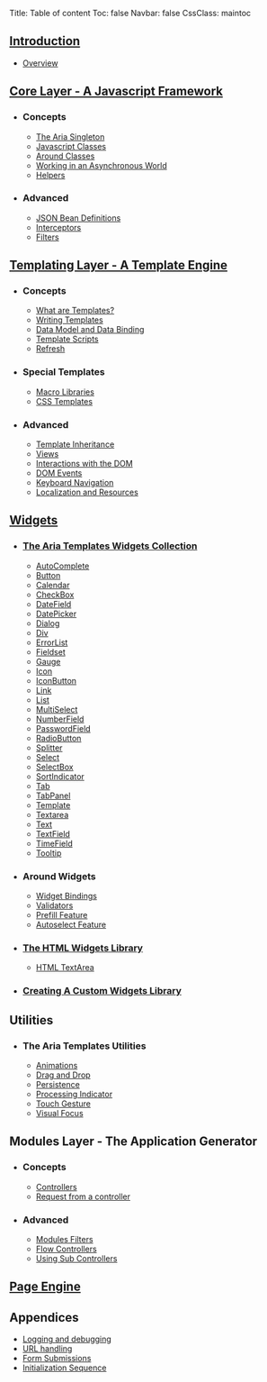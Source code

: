 Title: Table of content
Toc: false
Navbar: false
CssClass: maintoc

## [Introduction](introduction)

- [Overview](overview)

## [Core Layer - A Javascript Framework](core_layer_a_javascript_framework)
- ### Concepts
    - [The Aria Singleton](the_aria_singleton)
    - [Javascript Classes](javascript_classes)
    - [Around Classes](around_classes)
    - [Working in an Asynchronous World](working_in_an_asynchronous_world)
    - [Helpers](helpers)
- ### Advanced
    - [JSON Bean Definitions](json_bean_definitions)
    - [Interceptors](interceptors)
    - [Filters](filters)

## [Templating Layer - A Template Engine](templating_layer_a_template_engine)
- ### Concepts
    - [What are Templates?](what_are_templates)
    - [Writing Templates](writing_templates)
    - [Data Model and Data Binding](data_model_and_data_binding)
    - [Template Scripts](template_scripts)
    - [Refresh](refresh)
- ### Special Templates
    - [Macro Libraries](macro_libraries)
    - [CSS Templates](css_templates)
- ### Advanced
    - [Template Inheritance](template_inheritance)
    - [Views](views)
    - [Interactions with the DOM](interactions_with_the_dom)
    - [DOM Events](dom_events)
    - [Keyboard Navigation](keyboard_navigation)
    - [Localization and Resources](localization_and_resources)

## [Widgets](widgets)
- ### [The Aria Templates Widgets Collection](the_aria_templates_widgets_collection)
    - [AutoComplete](autocomplete)
    - [Button](button)
    - [Calendar](calendar)
    - [CheckBox](checkbox)
    - [DateField](datefield)
    - [DatePicker](datepicker)
    - [Dialog](dialog)
    - [Div](div)
    - [ErrorList](errorlist)
    - [Fieldset](fieldset)
    - [Gauge](gauge)
    - [Icon](icon)
    - [IconButton](iconbutton)
    - [Link](link)
    - [List](list)
    - [MultiSelect](multiselect)
    - [NumberField](numberfield)
    - [PasswordField](passwordfield)
    - [RadioButton](radiobutton)
    - [Splitter](splitter)
    - [Select](select)
    - [SelectBox](selectbox)
    - [SortIndicator](sortindicator)
    - [Tab](tab)
    - [TabPanel](tabpanel)
    - [Template](template)
    - [Textarea](textarea)
    - [Text](text)
    - [TextField](textfield)
    - [TimeField](timefield)
    - [Tooltip](tooltip)
- ### Around Widgets
    - [Widget Bindings](widget_bindings)
    - [Validators](validators)
    - [Prefill Feature](prefill_feature)
    - [Autoselect Feature](autoselect_feature)
- ### [The HTML Widgets Library](the_html_widgets_library)
    - [HTML TextArea](html_textarea)
- ### [Creating A Custom Widgets Library](creating_a_custom_widgets_library)

## Utilities
- ### The Aria Templates Utilities
    - [Animations](animations)
    - [Drag and Drop](dragdrop)
    - [Persistence](persistencestorage)
    - [Processing Indicator](processingindicator)
    - [Touch Gesture](touchgesture)
    - [Visual Focus](visualfocus)

## Modules Layer - The Application Generator
- ### Concepts
    - [Controllers](controllers)
    - [Request from a controller](request_from_a_controller)
- ### Advanced
    - [Modules Filters](modules_filters)
    - [Flow Controllers](flow_controllers)
    - [Using Sub Controllers](using_sub_controllers)


## [Page Engine](page_engine)

## Appendices
- [Logging and debugging](logging_and_debugging)
- [URL handling](url_handling)
- [Form Submissions](form_submissions)
- [Initialization Sequence](initialization_sequence)
